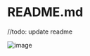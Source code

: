 # README.md

//todo: update readme

![image](https://user-images.githubusercontent.com/84540554/226929414-9fd2fc09-3869-4fbb-b041-89c5d749ac4a.png)
